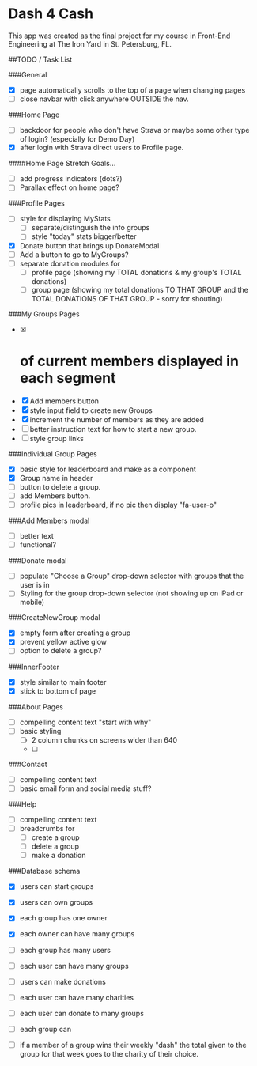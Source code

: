 # Dash 4 Cash
This app was created as the final project for my course in Front-End Engineering at The Iron Yard in St. Petersburg, FL.

##TODO / Task List

###General
- [x] page automatically scrolls to the top of a page when changing pages
- [ ] close navbar with click anywhere OUTSIDE the nav.

###Home Page
- [ ] backdoor for people who don't have Strava or maybe some other type of login? (especially for Demo Day)
- [x] after login with Strava direct users to Profile page.

####Home Page Stretch Goals...
- [ ] add progress indicators (dots?)
- [ ] Parallax effect on home page?

###Profile Pages
- [ ] style for displaying MyStats
  - [ ] separate/distinguish the info groups
  - [ ] style "today" stats bigger/better
- [x] Donate button that brings up DonateModal
- [ ] Add a button to go to MyGroups?
- [ ] separate donation modules for
  - [ ] profile page (showing my TOTAL donations & my group's TOTAL donations)
  - [ ] group page (showing my total donations TO THAT GROUP and the TOTAL DONATIONS OF THAT GROUP - sorry for shouting)

###My Groups Pages
- [x] # of current members displayed in each segment
- [x] Add members button
- [x] style input field to create new Groups
- [x] increment the number of members as they are added
- [ ] better instruction text for how to start a new group.
- [ ] style group links

###Individual Group Pages
- [x] basic style for leaderboard and make as a component
- [x] Group name in header
- [ ] button to delete a group.
- [ ] add Members button.
- [ ] profile pics in leaderboard, if no pic then display "fa-user-o"

###Add Members modal
- [ ] better text
- [ ] functional?

###Donate modal
- [ ] populate "Choose a Group" drop-down selector with groups that the user is in
- [ ] Styling for the group drop-down selector (not showing up on iPad or mobile)

###CreateNewGroup modal
- [x] empty form after creating a group
- [x] prevent yellow active glow
- [ ] option to delete a group?

###InnerFooter
- [x] style similar to main footer
- [x] stick to bottom of page

###About Pages
- [ ] compelling content text "start with why"
- [ ] basic styling
  - [ ] 2 column chunks on screens wider than 640
  - [ ]

###Contact
- [ ] compelling content text
- [ ] basic email form and social media stuff?

###Help
- [ ] compelling content text
- [ ] breadcrumbs for
  - [ ] create a group
  - [ ] delete a group
  - [ ] make a donation

###Database schema
- [x] users can start groups
- [x] users can own groups
- [x] each group has one owner
- [x] each owner can have many groups
- [ ] each group has many users
- [ ] each user can have many groups
- [ ] users can make donations
- [ ] each user can have many charities
- [ ] each user can donate to many groups
- [ ] each group can

- [ ] if a member of a group wins their weekly "dash" the total given to the group for that week goes to the charity of their choice.
